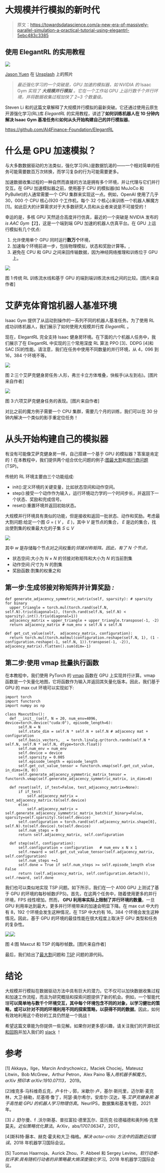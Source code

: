 # 大规模并行模拟的新时代

> 原文：<https://towardsdatascience.com/a-new-era-of-massively-parallel-simulation-a-practical-tutorial-using-elegantrl-5ebc483c3385>

## 使用 ElegantRL 的实用教程

![](img/6b79050e75780603c6b74d81c5123e35.png)

[Jason Yuen](https://unsplash.com/@fanfandyuen?utm_source=medium&utm_medium=referral) 在 [Unsplash](https://unsplash.com?utm_source=medium&utm_medium=referral) 上的照片

> *最近强化学习的一个突破是，GPU 加速的模拟器，如 NVIDIA 的* Isaac Gym *实现了* ***大规模并行模拟*** *。它在一个工作站 GPU 上运行数千个并行环境，并将数据收集过程加快了 2~3 个数量级。*

Steven Li 和的这篇文章解释了大规模并行模拟的最新突破。它还通过使用云原生开源强化学习(RL)库 *ElegantRL* 的实用教程，讲述了**如何训练机器人在 10 分钟内解决 Isaac Gym 基准任务**和**如何从头开始构建自己的并行模拟器**。

<https://github.com/AI4Finance-Foundation/ElegantRL>  

# 什么是 GPU 加速模拟？

与大多数数据驱动的方法类似，强化学习(RL)是数据饥渴的——一个相对简单的任务可能需要数百万次转换，而学习复杂的行为可能需要更多。

加速数据收集过程的一种自然而直接的方法是拥有多个环境，并让代理与它们并行交互。在 GPU 加速模拟器之前，使用基于 CPU 的模拟器(如 MuJoCo 和 PyBullet)的人通常需要一个 CPU 集群来实现这一点。例如，OpenAI 使用了几乎 30，000 个 CPU 核心(920 个工作机，每个 32 个核心)来训练一个机器人解魔方[1]。如此巨大的计算需求对于大多数研究人员和从业者来说是不可接受的！

幸运的是，多核 GPU 天然适合高度并行仿真，最近的一个突破是 NVIDIA 发布的*is AAC Gym*【2】，这是一个端到端 GPU 加速的机器人仿真平台。在 GPU 上运行模拟有几个优点:

1.  允许使用单个 GPU 同时运行**数万个**环境，
2.  加速每个环境前进一步，包括物理模拟，状态和奖励计算等。,
3.  避免在 CPU 和 GPU 之间来回传输数据，因为神经网络推理和训练位于 GPU 上。

![](img/b0f47f18378aa3b3b2f2555d15fc1d24.png)

图 1:传统 RL 训练流水线和基于 GPU 的端到端训练流水线之间的比较。[图片来自作者]

# 艾萨克体育馆机器人基准环境

Isaac Gym 提供了从运动到操作的一系列不同的机器人基准任务。为了使用 RL 成功训练机器人，我们展示了如何使用大规模并行库 *ElegantRL* 。

现在，ElegantRL 完全支持 Isaac 健身房环境。在下面的六个机器人任务中，我们展示了在 ElegantRL 中实现的三个常用深度 RL 算法 PPO [3]、DDPG [4]和 SAC [5]的性能。请注意，我们在任务中使用不同数量的并行环境，从 4，096 到 16，384 个环境不等。

![](img/ca7afaabe5b77c762cf88ba687a75581.png)

图 2:三个艾萨克健身房任务:人形，弗兰卡立方体堆叠，快板手(从左到右)。[图片来自作者]

![](img/1073755fb72832cd10cb63286b6656f7.png)

图 3:六项艾萨克健身任务的表现。[图片来自作者]

对比之前的魔方例子需要一个 CPU 集群，需要几个月的训练，我们可以在 30 分钟内解决一个类似的影手重定位任务！

# 从头开始构建自己的模拟器

有没有可能像艾萨克健身房一样，自己搭建一个基于 GPU 的模拟器？答案是肯定的！在本教程中，我们提供两个组合优化问题的例子:[图最大割](https://en.wikipedia.org/wiki/Maximum_cut)和[旅行商问题](https://en.wikipedia.org/wiki/Travelling_salesman_problem) (TSP)。

传统的 RL 环境主要由三个功能组成:

*   init():定义环境的关键变量，比如状态空间和动作空间。
*   step():接受一个动作作为输入，运行环境动力学的一个时间步长，并返回下一个状态、奖励和完成信号。
*   reset():重置环境并返回初始状态。

大规模并行环境具有类似的功能，但是接收和返回一批状态、动作和奖励。考虑最大割问题:给定一个图 *G* = ( *V* ， *E* )，其中 *V* 是节点的集合， *E* 是边的集合，找出使割集的权重最大化的子集 *S* ⊆ *V*

![](img/60440402bf6f67648c293d33fe70fced.png)

其中 *w* 是存储每个节点对之间权重的*邻接对称矩阵。因此，有了 *N 个*节点，*

*   状态空间:大小为 *N* × *N* 的邻接对称矩阵和大小为 *N* 的当前割集
*   动作空间:尺寸为 *N* 的割集
*   奖励函数:割集的权重之和

## **第一步:生成邻接对称矩阵并计算奖励 *:***

```
def generate_adjacency_symmetric_matrix(self, sparsity): # sparsity for binary
  upper_triangle = torch.mul(torch.rand(self.N, self.N).triu(diagonal=1), (torch.rand(self.N, self.N) < sparsity).int().triu(diagonal=1))
  adjacency_matrix = upper_triangle + upper_triangle.transpose(-1, -2)
  return adjacency_matrix # num_env x self.N x self.N

def get_cut_value(self,  adjacency_matrix, configuration):
  return torch.mul(torch.matmul(configuration.reshape(self.N, 1), (1 - configuration.reshape(-1, self.N, 1)).transpose(-1, -2)), adjacency_matrix).flatten().sum(dim=-1)
```

## **第二步:使用 vmap 批量执行函数**

在本教程中，我们使用 PyTorch 的 [vmap](https://pytorch.org/functorch/stable/generated/functorch.vmap.html) 函数在 GPU 上实现并行计算。vmap 函数是一个矢量化地图，它将函数作为输入并返回其矢量化版本。因此，我们基于 GPU 的 max cut 环境可以实现如下:

```
import torch
import functorch
import numpy as np

class MaxcutEnv():
  def __init__(self, N = 20, num_env=4096, device=torch.device("cuda:0"), episode_length=6):
      self.N = N
      self.state_dim = self.N * self.N + self.N # adjacency mat + configuration
      self.basis_vectors, _ = torch.linalg.qr(torch.randn(self.N * self.N, self.N * self.N, dtype=torch.float))
      self.num_env = num_env
      self.device = device
      self.sparsity = 0.005
      self.episode_length = episode_length
      self.get_cut_value_tensor = functorch.vmap(self.get_cut_value, in_dims=(0, 0))
      self.generate_adjacency_symmetric_matrix_tensor = functorch.vmap(self.generate_adjacency_symmetric_matrix, in_dims=0)

  def reset(self, if_test=False, test_adjacency_matrix=None):
      if if_test:
          self.adjacency_matrix = test_adjacency_matrix.to(self.device)
      else:
          self.adjacency_matrix = self.generate_adjacency_symmetric_matrix_batch(if_binary=False, sparsity=self.sparsity).to(self.device)
      self.configuration = torch.rand(self.adjacency_matrix.shape[0], self.N).to(self.device).to(self.device)
      self.num_steps = 0
      return self.adjacency_matrix, self.configuration

  def step(self, configuration):
      self.configuration = configuration   # num_env x N x 1
      self.reward = self.get_cut_value_tensor(self.adjacency_matrix, self.configuration)
      self.num_steps +=1
      self.done = True if self.num_steps >= self.episode_length else False
      return (self.adjacency_matrix, self.configuration.detach()), self.reward, self.done
```

我们也可以类似地实现 TSP 问题。如下所示，我们在一个 A100 GPU 上测试了基于 GPU 的环境的每秒帧数(FPS)。首先，在这两个任务中，随着使用更多的并行环境，FPS 线性增加。然而， **GPU 利用率实际上限制了并行环境的数量**。一旦 GPU 利用率达到最大，更多并行环境带来的加速会明显下降。在 max cut 中大约有 8，192 个环境会发生这种情况，在 TSP 中大约有 16，384 个环境会发生这种情况。因此，基于 GPU 的环境的最佳性能在很大程度上取决于 GPU 类型和任务的复杂性。

![](img/2a3f7c164fae0e96f5a1912cb8f4fd2e.png)![](img/e49c0bcb7c25a3421f847038f5a92672.png)

图 4:图 Maxcut 和 TSP 的每秒帧数。[图片来自作者]

最后，我们给出了[最大割](https://github.com/AI4Finance-Foundation/RLSolver/blob/main/helloworld/graph_maxcut/vecenv_matcut.py)问题和 [TSP](https://github.com/AI4Finance-Foundation/RLSolver/blob/main/helloworld/tsp/env_tsp.py) 问题的源代码。

# 结论

大规模并行模拟在数据驱动方法中具有巨大的潜力。它不仅可以加快数据收集过程和加速工作流程，而且为研究概括和探索问题提供了新的机会。例如，一个智能代理**可以简单地与数千个环境交互，其中每个环境包含不同的对象，以学习健壮的策略，**或**可以针对不同的环境利用不同的探索策略，以获得不同的数据**。因此，如何有效地利用这个奇妙的工具仍然是一个挑战！

希望这篇文章能为你提供一些见解。如果你对更多感兴趣，请关注我们的开源社区[和](https://github.com/AI4Finance-Foundation)[回购](https://github.com/AI4Finance-Foundation/ElegantRL)并加入我们的 [slack](https://ai4financeworkspace.slack.com/join/shared_invite/zt-v670l1jm-dzTgIT9fHZIjjrqprrY0kg#/shared-invite/email) ！

# 参考

[1] Akkaya，Ilge，Marcin Andrychowicz，Maciek Chociej，Mateusz Litwin，Bob McGrew，Arthur Petron，Alex Paino 等人*用机器手解魔方*。 *arXiv 预印本 arXiv:1910.07113，* 2019。

[2]维克多·马科维奇丘克，卢卡什·，·郭，米歇尔·卢，基尔·斯托里，迈尔斯·麦克林，大卫·赫勒，尼基塔·鲁丁，阿瑟·奥尔希尔，安库尔·汉达，等.*艾萨克健身房:基于高性能 GPU 的机器人学习物理仿真*。NeurIPS，数据集和基准专题，2021 年。

[3] J .舒尔曼、f .沃尔斯基、普拉富拉·德里瓦尔、亚历克·拉德福德和奥列格·克里莫夫。*近似策略优化算法*。ArXiv，abs/1707.06347，2017。

[4]斯科特·藤本、赫克·霍夫和大卫·梅格。*解决 actor-critic 方法中的函数近似错误*。2018 年机器学习国际会议。

[5] Tuomas Haarnoja、Aurick Zhou、P. Abbeel 和 Sergey Levine。*软行动者-批评家:具有随机行动者的非策略最大熵深度强化学习*。2018 年机器学习国际会议。